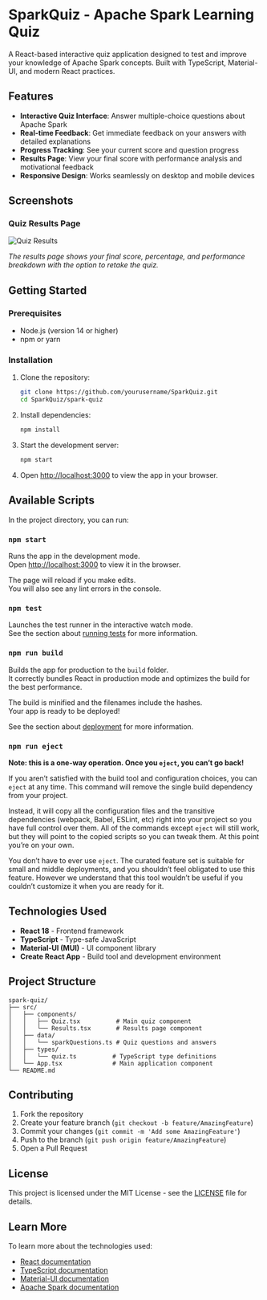 # SparkQuiz - Apache Spark Learning Quiz

A React-based interactive quiz application designed to test and improve your knowledge of Apache Spark concepts. Built with TypeScript, Material-UI, and modern React practices.

## Features

- **Interactive Quiz Interface**: Answer multiple-choice questions about Apache Spark
- **Real-time Feedback**: Get immediate feedback on your answers with detailed explanations
- **Progress Tracking**: See your current score and question progress
- **Results Page**: View your final score with performance analysis and motivational feedback
- **Responsive Design**: Works seamlessly on desktop and mobile devices

## Screenshots

### Quiz Results Page
![Quiz Results](./results.png)

*The results page shows your final score, percentage, and performance breakdown with the option to retake the quiz.*

## Getting Started

### Prerequisites

- Node.js (version 14 or higher)
- npm or yarn

### Installation

1. Clone the repository:
   ```bash
   git clone https://github.com/yourusername/SparkQuiz.git
   cd SparkQuiz/spark-quiz
   ```

2. Install dependencies:
   ```bash
   npm install
   ```

3. Start the development server:
   ```bash
   npm start
   ```

4. Open [http://localhost:3000](http://localhost:3000) to view the app in your browser.

## Available Scripts

In the project directory, you can run:

### `npm start`

Runs the app in the development mode.\
Open [http://localhost:3000](http://localhost:3000) to view it in the browser.

The page will reload if you make edits.\
You will also see any lint errors in the console.

### `npm test`

Launches the test runner in the interactive watch mode.\
See the section about [running tests](https://facebook.github.io/create-react-app/docs/running-tests) for more information.

### `npm run build`

Builds the app for production to the `build` folder.\
It correctly bundles React in production mode and optimizes the build for the best performance.

The build is minified and the filenames include the hashes.\
Your app is ready to be deployed!

See the section about [deployment](https://facebook.github.io/create-react-app/docs/deployment) for more information.

### `npm run eject`

**Note: this is a one-way operation. Once you `eject`, you can’t go back!**

If you aren’t satisfied with the build tool and configuration choices, you can `eject` at any time. This command will remove the single build dependency from your project.

Instead, it will copy all the configuration files and the transitive dependencies (webpack, Babel, ESLint, etc) right into your project so you have full control over them. All of the commands except `eject` will still work, but they will point to the copied scripts so you can tweak them. At this point you’re on your own.

You don’t have to ever use `eject`. The curated feature set is suitable for small and middle deployments, and you shouldn’t feel obligated to use this feature. However we understand that this tool wouldn’t be useful if you couldn’t customize it when you are ready for it.

## Technologies Used

- **React 18** - Frontend framework
- **TypeScript** - Type-safe JavaScript
- **Material-UI (MUI)** - UI component library
- **Create React App** - Build tool and development environment

## Project Structure

```
spark-quiz/
├── src/
│   ├── components/
│   │   ├── Quiz.tsx          # Main quiz component
│   │   └── Results.tsx       # Results page component
│   ├── data/
│   │   └── sparkQuestions.ts # Quiz questions and answers
│   ├── types/
│   │   └── quiz.ts          # TypeScript type definitions
│   └── App.tsx              # Main application component
└── README.md
```

## Contributing

1. Fork the repository
2. Create your feature branch (`git checkout -b feature/AmazingFeature`)
3. Commit your changes (`git commit -m 'Add some AmazingFeature'`)
4. Push to the branch (`git push origin feature/AmazingFeature`)
5. Open a Pull Request

## License

This project is licensed under the MIT License - see the [LICENSE](LICENSE) file for details.

## Learn More

To learn more about the technologies used:

- [React documentation](https://reactjs.org/)
- [TypeScript documentation](https://www.typescriptlang.org/)
- [Material-UI documentation](https://mui.com/)
- [Apache Spark documentation](https://spark.apache.org/docs/latest/)
